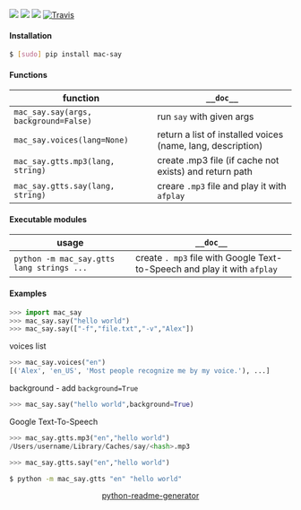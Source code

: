 <!--
https://pypi.org/project/readme-generator/
https://pypi.org/project/python-readme-generator/
-->

[![](https://img.shields.io/badge/OS-MacOS-blue.svg?longCache=True)]()
[![](https://img.shields.io/pypi/pyversions/mac-say.svg?longCache=True)](https://pypi.org/project/mac-say/)
[![](https://img.shields.io/pypi/v/mac-say.svg?maxAge=3600)](https://pypi.org/project/mac-say/)
[![Travis](https://api.travis-ci.org/looking-for-a-job/mac-say.py.svg?branch=master)](https://travis-ci.org/looking-for-a-job/mac-say.py/)

#### Installation
```bash
$ [sudo] pip install mac-say
```

#### Functions
function|`__doc__`
-|-
`mac_say.say(args, background=False)` |run `say` with given args
`mac_say.voices(lang=None)` |return a list of installed voices (name, lang, description)
`mac_say.gtts.mp3(lang, string)` |create .mp3 file (if cache not exists) and return path
`mac_say.gtts.say(lang, string)` |creare `.mp3` file and play it with `afplay`

#### Executable modules
usage|`__doc__`
-|-
`python -m mac_say.gtts lang strings ...` |create `. mp3` file with Google Text-to-Speech and play it with `afplay`

#### Examples
```python
>>> import mac_say
>>> mac_say.say("hello world")
>>> mac_say.say(["-f","file.txt","-v","Alex"])
```

voices list
```python
>>> mac_say.voices("en")
[('Alex', 'en_US', 'Most people recognize me by my voice.'), ...]
```

background - add `background=True`
```python
>>> mac_say.say("hello world",background=True)
```

Google Text-To-Speech
```python
>>> mac_say.gtts.mp3("en","hello world")
/Users/username/Library/Caches/say/<hash>.mp3

>>> mac_say.gtts.say("en","hello world")
```

```bash
$ python -m mac_say.gtts "en" "hello world"
```

<p align="center">
    <a href="https://pypi.org/project/python-readme-generator/">python-readme-generator</a>
</p>